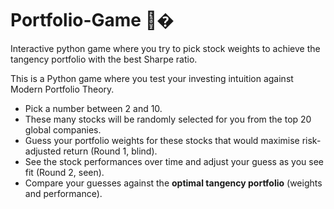 # Portfolio-Game 🎲�
Interactive python game where you try to pick stock weights to achieve the tangency portfolio with the best Sharpe ratio.

This is a Python game where you test your investing intuition against Modern Portfolio Theory.  

- Pick a number between 2 and 10.
- These many stocks will be randomly selected for you from the top 20 global companies.  
- Guess your portfolio weights for these stocks that would maximise risk-adjusted return (Round 1, blind).
- See the stock performances over time and adjust your guess as you see fit (Round 2, seen).
- Compare your guesses against the **optimal tangency portfolio** (weights and performance). 


